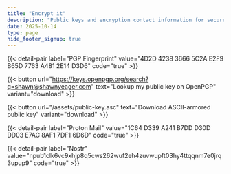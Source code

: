 ```yaml
---
title: "Encrypt it"
description: "Public keys and encryption contact information for secure communication with Shawn Yeager."
date: 2025-10-14
type: page
hide_footer_signup: true
---
```


{{< detail-pair label="PGP Fingerprint" value="4D2D 4238 3666 5C2A E2F9 B65D 7763 A481 2E14 D3D6" code="true" >}}

{{< button url="https://keys.openpgp.org/search?q=shawn@shawnyeager.com" text="Lookup my public key on OpenPGP" variant="download" >}}

{{< button url="/assets/public-key.asc" text="Download ASCII-armored public key" variant="download" >}}

{{< detail-pair label="Proton Mail" value="1C64 D339 A241 B7DD D30D DD03 E7AC 8AF1 7DF1 6D6D" code="true" >}}

{{< detail-pair label="Nostr" value="npub1clk6vc9xhjp8q5cws262wuf2eh4zuvwupft03hy4ttqqnm7e0jrq3upup9" code="true" >}}
